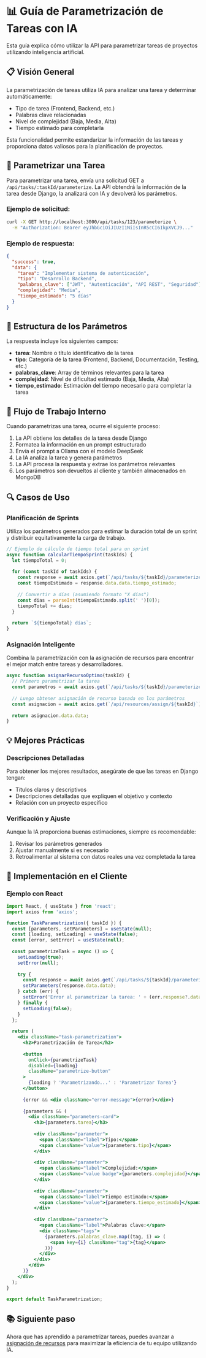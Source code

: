 # 📊 Guía de Parametrización de Tareas con IA

Esta guía explica cómo utilizar la API para parametrizar tareas de proyectos utilizando inteligencia artificial.

## 📋 Visión General

La parametrización de tareas utiliza IA para analizar una tarea y determinar automáticamente:

- Tipo de tarea (Frontend, Backend, etc.)
- Palabras clave relacionadas
- Nivel de complejidad (Baja, Media, Alta)
- Tiempo estimado para completarla

Esta funcionalidad permite estandarizar la información de las tareas y proporciona datos valiosos para la planificación de proyectos.

## 🚀 Parametrizar una Tarea

Para parametrizar una tarea, envía una solicitud GET a `/api/tasks/:taskId/parameterize`. La API obtendrá la información de la tarea desde Django, la analizará con IA y devolverá los parámetros.

### Ejemplo de solicitud:

```bash
curl -X GET http://localhost:3000/api/tasks/123/parameterize \
  -H "Authorization: Bearer eyJhbGciOiJIUzI1NiIsInR5cCI6IkpXVCJ9..."
```

### Ejemplo de respuesta:

```json
{
  "success": true,
  "data": {
    "tarea": "Implementar sistema de autenticación",
    "tipo": "Desarrollo Backend",
    "palabras_clave": ["JWT", "Autenticación", "API REST", "Seguridad"],
    "complejidad": "Media",
    "tiempo_estimado": "5 días"
  }
}
```

## 📄 Estructura de los Parámetros

La respuesta incluye los siguientes campos:

- **tarea**: Nombre o título identificativo de la tarea
- **tipo**: Categoría de la tarea (Frontend, Backend, Documentación, Testing, etc.)
- **palabras_clave**: Array de términos relevantes para la tarea
- **complejidad**: Nivel de dificultad estimado (Baja, Media, Alta)
- **tiempo_estimado**: Estimación del tiempo necesario para completar la tarea

## 🔄 Flujo de Trabajo Interno

Cuando parametrizas una tarea, ocurre el siguiente proceso:

1. La API obtiene los detalles de la tarea desde Django
2. Formatea la información en un prompt estructurado
3. Envía el prompt a Ollama con el modelo DeepSeek
4. La IA analiza la tarea y genera parámetros
5. La API procesa la respuesta y extrae los parámetros relevantes
6. Los parámetros son devueltos al cliente y también almacenados en MongoDB

## 🔍 Casos de Uso

### Planificación de Sprints

Utiliza los parámetros generados para estimar la duración total de un sprint y distribuir equitativamente la carga de trabajo.

```javascript
// Ejemplo de cálculo de tiempo total para un sprint
async function calcularTiempoSprint(taskIds) {
  let tiempoTotal = 0;
  
  for (const taskId of taskIds) {
    const response = await axios.get(`/api/tasks/${taskId}/parameterize`);
    const tiempoEstimado = response.data.data.tiempo_estimado;
    
    // Convertir a días (asumiendo formato "X días")
    const dias = parseInt(tiempoEstimado.split(' ')[0]);
    tiempoTotal += dias;
  }
  
  return `${tiempoTotal} días`;
}
```

### Asignación Inteligente

Combina la parametrización con la asignación de recursos para encontrar el mejor match entre tareas y desarrolladores.

```javascript
async function asignarRecursoOptimo(taskId) {
  // Primero parametrizar la tarea
  const parametros = await axios.get(`/api/tasks/${taskId}/parameterize`);
  
  // Luego obtener asignación de recurso basada en los parámetros
  const asignacion = await axios.get(`/api/resources/assign/${taskId}`);
  
  return asignacion.data.data;
}
```

## 💡 Mejores Prácticas

### Descripciones Detalladas

Para obtener los mejores resultados, asegúrate de que las tareas en Django tengan:

- Títulos claros y descriptivos
- Descripciones detalladas que expliquen el objetivo y contexto
- Relación con un proyecto específico

### Verificación y Ajuste

Aunque la IA proporciona buenas estimaciones, siempre es recomendable:

1. Revisar los parámetros generados
2. Ajustar manualmente si es necesario
3. Retroalimentar al sistema con datos reales una vez completada la tarea

## 📱 Implementación en el Cliente

### Ejemplo con React

```jsx
import React, { useState } from 'react';
import axios from 'axios';

function TaskParametrization({ taskId }) {
  const [parameters, setParameters] = useState(null);
  const [loading, setLoading] = useState(false);
  const [error, setError] = useState(null);
  
  const parametrizeTask = async () => {
    setLoading(true);
    setError(null);
    
    try {
      const response = await axios.get(`/api/tasks/${taskId}/parameterize`);
      setParameters(response.data.data);
    } catch (err) {
      setError('Error al parametrizar la tarea: ' + (err.response?.data?.error || err.message));
    } finally {
      setLoading(false);
    }
  };
  
  return (
    <div className="task-parametrization">
      <h2>Parametrización de Tarea</h2>
      
      <button 
        onClick={parametrizeTask} 
        disabled={loading}
        className="parametrize-button"
      >
        {loading ? 'Parametrizando...' : 'Parametrizar Tarea'}
      </button>
      
      {error && <div className="error-message">{error}</div>}
      
      {parameters && (
        <div className="parameters-card">
          <h3>{parameters.tarea}</h3>
          
          <div className="parameter">
            <span className="label">Tipo:</span>
            <span className="value">{parameters.tipo}</span>
          </div>
          
          <div className="parameter">
            <span className="label">Complejidad:</span>
            <span className="value badge">{parameters.complejidad}</span>
          </div>
          
          <div className="parameter">
            <span className="label">Tiempo estimado:</span>
            <span className="value">{parameters.tiempo_estimado}</span>
          </div>
          
          <div className="parameter">
            <span className="label">Palabras clave:</span>
            <div className="tags">
              {parameters.palabras_clave.map((tag, i) => (
                <span key={i} className="tag">{tag}</span>
              ))}
            </div>
          </div>
        </div>
      )}
    </div>
  );
}

export default TaskParametrization;
```

## 📚 Siguiente paso

Ahora que has aprendido a parametrizar tareas, puedes avanzar a [asignación de recursos](./resource-assignment.html) para maximizar la eficiencia de tu equipo utilizando IA.
